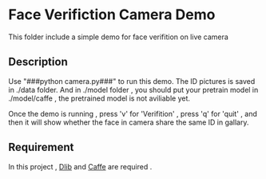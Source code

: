 # Face Verifiction Camera Demo

This folder include a simple demo for face verifition on live camera

## Description
  Use "###python camera.py###" to run this demo.
  The ID pictures is saved in ./data folder.
  And in ./model folder , you should put your pretrain model in ./model/caffe , the pretrained model is not aviliable yet.

  Once the demo is running , press 'v' for 'Verifition' , press 'q' for 'quit' , and then it will show whether the face in camera share the same ID in gallary.


## Requirement 
  In this project , [Dlib](http://dlib.net/python/index.html) and [Caffe](http://caffe.berkeleyvision.org/) are required .
